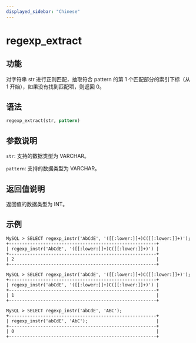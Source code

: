 ```yaml
---
displayed_sidebar: "Chinese"
---
```


# regexp_extract

## 功能

对字符串 str 进行正则匹配，抽取符合 pattern 的第 1 个匹配部分的索引下标（从 1 开始），如果没有找到匹配项，则返回 0。

## 语法

```Haskell
regexp_extract(str, pattern)
```

## 参数说明

`str`: 支持的数据类型为 VARCHAR。

`pattern`: 支持的数据类型为 VARCHAR。

## 返回值说明

返回值的数据类型为 INT。

## 示例

```Plain Text
MySQL > SELECT regexp_instr('AbCdE', '([[:lower:]]+)C([[:lower:]]+)');
+--------------------------------------------------------+
| regexp_instr('AbCdE', '([[:lower:]]+)C([[:lower:]]+)') |
+--------------------------------------------------------+
| 2                                                      |
+--------------------------------------------------------+

MySQL > SELECT regexp_instr('abCdE', '([[:lower:]]+)C([[:lower:]]+)');
+--------------------------------------------------------+
| regexp_instr('abCdE', '([[:lower:]]+)C([[:lower:]]+)') |
+--------------------------------------------------------+
| 1                                                      |
+--------------------------------------------------------+

MySQL > SELECT regexp_instr('abCdE', 'ABC');
+--------------------------------------------------------+
| regexp_instr('abCdE', 'AbC');                          |
+--------------------------------------------------------+
| 0                                                      |
+--------------------------------------------------------+
```
